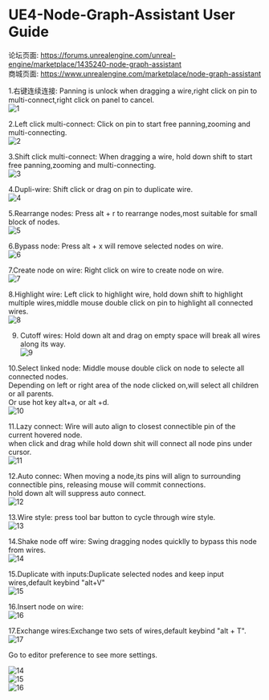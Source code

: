 # UE4-Node-Graph-Assistant User Guide

论坛页面: https://forums.unrealengine.com/unreal-engine/marketplace/1435240-node-graph-assistant  
商城页面: https://www.unrealengine.com/marketplace/node-graph-assistant  

1.右键连续连接: Panning is unlock when dragging a wire,right click on pin to multi-connect,right click on panel to cancel.  
![1](Resource/1.4/drag_pan_multi-connect.gif)  

2.Left click multi-connect: Click on pin to start free panning,zooming and multi-connecting.  
![2](Resource/1.4/click_pan_multi-connect.gif)  

3.Shift click multi-connect: When dragging a wire, hold down shift to start free panning,zooming and multi-connecting.  
![3](Resource/1.4/shift_pan_multi-connect.gif)  

4.Dupli-wire: Shift click or drag on pin to duplicate wire.  
![4](Resource/1.4/dupli_wire.gif)  

5.Rearrange nodes: Press alt + r to rearrange nodes,most suitable for small block of nodes.   
![5](Resource/1.4/rearrange.gif)  

6.Bypass node: Press alt + x will remove selected nodes on wire.  
![6](Resource/1.4/bypass.gif)  

7.Create node on wire: Right click on wire to create node on wire.  
![7](Resource/1.4/insert.gif)

8.Highlight wire: Left click to highlight wire, hold down shift to highlight multiple wires,middle mouse double click on pin to highlight all connected wires.  
![8](Resource/1.4/highlight.gif)  

9. Cutoff wires: Hold down alt and drag on empty space will break all wires along its way.  
![9](Resource/1.4/cutoff.gif)  

10.Select linked node: Middle mouse double click on node to selecte all connected nodes.  
Depending on left or right area of the node clicked on,will select all children or all parents.  
Or use hot key alt+a, or alt +d.  
![10](Resource/1.4/select_linked.gif)  

11.Lazy connect: Wire will auto align to closest connectible pin of the current hovered node.  
when click and drag while hold down shit will connect all node pins under cursor.  
![11](Resource/1.5/lazy_connect.gif)  
 
12.Auto connec: When moving a node,its pins will align to surrounding connectible pins, releasing mouse will commit connections.  
hold down alt will suppress auto connect.   
![12](Resource/1.5/auto_connect.gif)  

13.Wire style: press tool bar button to cycle through wire style.  
![13](Resource/1.5/wire_style.gif)  

14.Shake node off wire: Swing dragging nodes quicklly to bypass this node from wires.  
![14](Resource/1.6/shake_node_off_wire.gif)  

15.Duplicate with inputs:Duplicate selected nodes and keep input wires,default keybind "alt+V"  
![15](Resource/1.6/dupli_node_with_input.gif)  

16.Insert node on wire:  
![16](Resource/1.6/insert_node_on_wire.gif)  

17.Exchange wires:Exchange two sets of wires,default keybind "alt + T".   
![17](Resource/1.6/exchange_wires.gif)  

Go to editor preference to see more settings.  

![14](Resource/1.5/instruction_plugin.png)  
![15](Resource/1.5/instruction_keybind.png)  
![16](Resource/1.5/instruction_config.png)  




 

